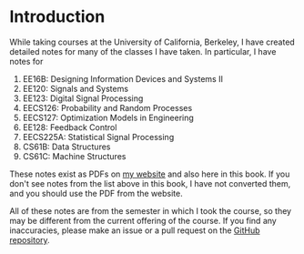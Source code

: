 # Introduction

While taking courses at the University of California, Berkeley, I have created detailed notes for many of the classes I have taken. In particular, I have notes for

1. EE16B: Designing Information Devices and Systems II
2. EE120: Signals and Systems
3. EE123: Digital Signal Processing
4. EECS126: Probability and Random Processes
5. EECS127: Optimization Models in Engineering
6. EE128: Feedback Control
7. EECS225A: Statistical Signal Processing
8. CS61B: Data Structures
9. CS61C: Machine Structures

These notes exist as PDFs on [my website](https://anmolparande.com/resources) and also here in this book. If you don't see notes from the list above in this book, I have not converted them, and you should use the PDF from the website.

All of these notes are from the semester in which I took the course, so they may be different from the current offering of the course. If you find any inaccuracies, please make an issue or a pull request on the [GitHub repository](https://github.com/aparande/BerkeleyNotes).
